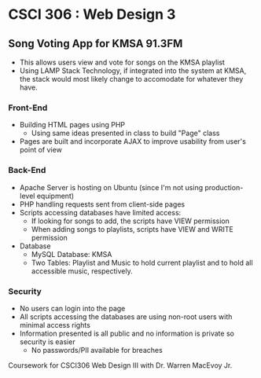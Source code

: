 # CSCI 306 : Web Design 3

## Song Voting App for KMSA 91.3FM
  - This allows users view and vote for songs on the KMSA playlist
  - Using LAMP Stack Technology, if integrated into the system at KMSA, the stack would most likely change to accomodate for whatever they have.
  
### Front-End
  - Building HTML pages using PHP
    - Using same ideas presented in class to build "Page" class
  - Pages are built and incorporate AJAX to improve usability from user's point of view
  
  
### Back-End
  - Apache Server is hosting on Ubuntu (since I'm not using production-level equipment)
  - PHP handling requests sent from client-side pages
  - Scripts accessing databases have limited access:
    - If looking for songs to add, the scripts have VIEW permission
    - When adding songs to playlists, scripts have VIEW and WRITE permission
  - Database
    - MySQL Database: KMSA
    - Two Tables: Playlist and Music to hold current playlist and to hold all accessible music, respectively.
    
### Security
  - No users can login into the page
  - All scripts accessing the databases are using non-root users with minimal access rights
  - Information presented is all public and no information is private so security is easier
    - No passwords/PII available for breaches

Coursework for CSCI306 Web Design III with Dr. Warren MacEvoy Jr. 
